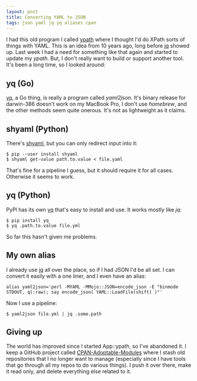 ```yaml
---
layout: post
title: Converting YAML to JSON
tags: json yaml jq yq aliases cpan
---
```


I had this old program I called [ypath](https://metacpan.org/module/App::ypath) where I thought I'd do XPath sorts of things with YAML. This is an idea from 10 years ago, long before [jq](https://stedolan.github.io/jq/) showed up. Last week I had a need for something like that again and started to update my *ypath*. But, I don't really want to build or support another tool. It's been a long time, so I looked around:

## yq (Go)

[yq](https://github.com/mikefarah/yq), a Go thing, is really a program called *yaml2json*. It's binary release for darwin-386 doesn't work on my MacBook Pro, I don't use *homebrew*, and the other methods seem quite onerous. It's not as lightweight as it claims.

## shyaml (Python)

There's [shyaml](https://github.com/0k/shyaml), but you can only redirect input into it:

	$ pip --user install shyaml
	$ shyaml get-value path.to.value < file.yaml

That's fine for a pipeline I guess, but it should require it for all cases. Otherwise it seems to work.

## yq (Python)

PyPl has its own [yq](https://pypi.org/project/yq/) that's easy to install and use. It works mostly like *jq*:

	$ pip install yq
	$ yq .path.to.value file.yml

So far this hasn't given me problems.

## My own alias

I already use [jq](https://stedolan.github.io/jq/) all over the place, so if I had JSON I'd be all set. I can convert it easily with a one liner, and I even have an alias:

	alias yaml2json='perl -MYAML -MMojo::JSON=encode_json -E "binmode STDOUT, q(:raw); say encode_json( YAML::LoadFile(shift) )"'

Now I use a pipeline:

	$ yaml2json file.yml | jq .some.path

## Giving up

The world has improved since I started App::ypath, so I've abandoned it. I keep a GitHub project called [CPAN-Adoptable-Modules](https://github.com/CPAN-Adoptable-Modules) where I stash old repositories that I no longer want to manage (especially since I have tools that go through all my repos to do various things). I push it over there, make it read only, and delete everything else related to it.
